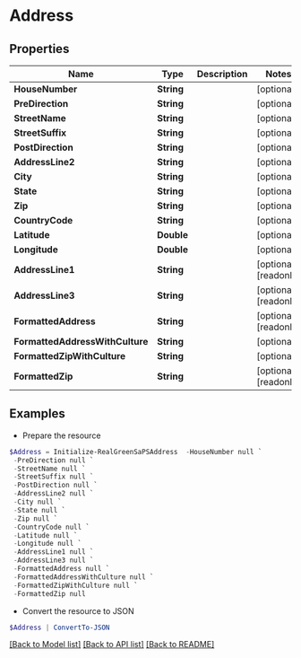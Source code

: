 # Address
## Properties

Name | Type | Description | Notes
------------ | ------------- | ------------- | -------------
**HouseNumber** | **String** |  | [optional] 
**PreDirection** | **String** |  | [optional] 
**StreetName** | **String** |  | [optional] 
**StreetSuffix** | **String** |  | [optional] 
**PostDirection** | **String** |  | [optional] 
**AddressLine2** | **String** |  | [optional] 
**City** | **String** |  | [optional] 
**State** | **String** |  | [optional] 
**Zip** | **String** |  | [optional] 
**CountryCode** | **String** |  | [optional] 
**Latitude** | **Double** |  | [optional] 
**Longitude** | **Double** |  | [optional] 
**AddressLine1** | **String** |  | [optional] [readonly] 
**AddressLine3** | **String** |  | [optional] [readonly] 
**FormattedAddress** | **String** |  | [optional] [readonly] 
**FormattedAddressWithCulture** | **String** |  | [optional] 
**FormattedZipWithCulture** | **String** |  | [optional] 
**FormattedZip** | **String** |  | [optional] [readonly] 

## Examples

- Prepare the resource
```powershell
$Address = Initialize-RealGreenSaPSAddress  -HouseNumber null `
 -PreDirection null `
 -StreetName null `
 -StreetSuffix null `
 -PostDirection null `
 -AddressLine2 null `
 -City null `
 -State null `
 -Zip null `
 -CountryCode null `
 -Latitude null `
 -Longitude null `
 -AddressLine1 null `
 -AddressLine3 null `
 -FormattedAddress null `
 -FormattedAddressWithCulture null `
 -FormattedZipWithCulture null `
 -FormattedZip null
```

- Convert the resource to JSON
```powershell
$Address | ConvertTo-JSON
```

[[Back to Model list]](../README.md#documentation-for-models) [[Back to API list]](../README.md#documentation-for-api-endpoints) [[Back to README]](../README.md)

